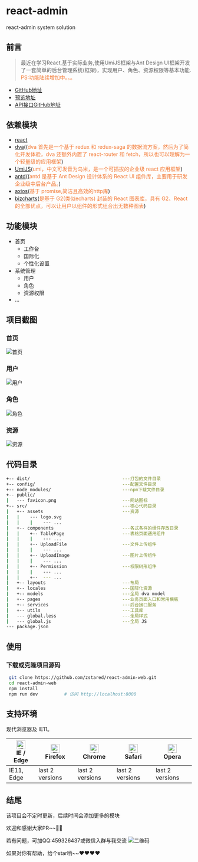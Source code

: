 # react-admin
react-admin system solution

## 前言
>最近在学习React,基于实际业务,使用UmiJS框架与Ant Design UI框架开发了一套简单的后台管理系统(框架)，实现用户、角色、资源权限等基本功能.
><span style="color:rgb(243,121,52">PS:功能陆续增加中。。。</span>

- [GitHub地址](https://github.com/zstared/react-admin-web)
- [预览地址](http://47.112.194.62:9091)
- [API接口GitHub地址](https://github.com/zstared/koa-admin-api)
## 依赖模块

- [react](https://facebook.github.io/react/)
- [dva](https://dvajs.com/)((<span style="color: rgb(243,121,52);">dva 首先是一个基于 redux 和 redux-saga 的数据流方案，然后为了简化开发体验，dva 还额外内置了 react-router 和 fetch，所以也可以理解为一个轻量级的应用框架</span>)
- [UmiJS](https://umijs.org/zh/guide/)(<span style="color: rgb(243,121,52);">umi，中文可发音为乌米，是一个可插拔的企业级 react 应用框架</span>)
- [antd](https://ant.design/docs/react/getting-started-cn/)((<span style="color: rgb(243,121,52);">antd 是基于 Ant Design 设计体系的 React UI 组件库，主要用于研发企业级中后台产品。</span>)
- [axios](https://github.com/mzabriskie/axios)(<span style="color: rgb(243,121,52);">基于 promise,简洁且高效的http库</span>)
- [bizcharts](https://github.com/alibaba/BizCharts)(<span style="color: rgb(243,121,52);">是基于 G2(类似echarts) 封装的 React 图表库，具有 G2、React 的全部优点，可以让用户以组件的形式组合出无数种图表</span>)
## 功能模块

- 首页
    - 工作台
    - 国际化
    - 个性化设置
- 系统管理
    - 用户
    - 角色
	- 资源权限
- ...

## 项目截图
### 首页
 ![首页](https://github.com/zstared/react-admin-web/blob/master/public/home.jpg)
### 用户
 ![用户](https://github.com/zstared/react-admin-web/blob/master/public/user.jpg)
### 角色
 ![角色](https://github.com/zstared/react-admin-web/blob/master/public/role.jpg)
### 资源
 ![资源](https://github.com/zstared/react-admin-web/blob/master/public/resource.jpg)
## 代码目录
```bash
+-- dist/                                   ---打包的文件目录
+-- config/                                 ---配置文件目录
+-- node_modules/                           ---npm下载文件目录
+-- public/                                 
|   --- favicon.png                         ---网站图标
+-- src/                                    ---核心代码目录
|   +-- assets                              ---资源
|   |    --- logo.svg
|   |    |    --- ...   
|   +-- components                          ---各式各样的组件存放目录
|   |    +-- TablePage                      ---表格页面通用组件
|   |    |    --- ...   
|   |    +-- UploadFile                     ---文件上传组件
|   |    |    --- ...   
|   |    +-- UploadImage                    ---图片上传组件
|   |    |    --- ...   
|   |    +-- Permission                     ---权限树形组件
|   |    |    --- ...   
|   |    +--  --- ... 
|   +-- layouts                             ---布局
|   +-- locales                             ---国际化资源
|   +-- models                              ---全局 dva model
|   +-- pages                               ---业务页面入口和常用模板
|   +-- services                            ---后台接口服务
|   +-- utils                               ---工具库
|   --- global.less                         ---全局样式
|   --- global.js                           ---全局 JS
--- package.json                                    
```

## 使用
### 下载或克隆项目源码
```bash
 git clone https://github.com/zstared/react-admin-web.git
 cd react-admin-web
 npm install
 npm run dev          # 访问 http://localhost:8000
```

## 支持环境
现代浏览器及 IE11。

| [<img src="https://raw.githubusercontent.com/alrra/browser-logos/master/src/edge/edge_48x48.png" alt="IE / Edge" width="24px" height="24px" />](http://godban.github.io/browsers-support-badges/)</br>IE / Edge | [<img src="https://raw.githubusercontent.com/alrra/browser-logos/master/src/firefox/firefox_48x48.png" alt="Firefox" width="24px" height="24px" />](http://godban.github.io/browsers-support-badges/)</br>Firefox | [<img src="https://raw.githubusercontent.com/alrra/browser-logos/master/src/chrome/chrome_48x48.png" alt="Chrome" width="24px" height="24px" />](http://godban.github.io/browsers-support-badges/)</br>Chrome | [<img src="https://raw.githubusercontent.com/alrra/browser-logos/master/src/safari/safari_48x48.png" alt="Safari" width="24px" height="24px" />](http://godban.github.io/browsers-support-badges/)</br>Safari | [<img src="https://raw.githubusercontent.com/alrra/browser-logos/master/src/opera/opera_48x48.png" alt="Opera" width="24px" height="24px" />](http://godban.github.io/browsers-support-badges/)</br>Opera |
| --------- | --------- | --------- | --------- | --------- |
| IE11, Edge| last 2 versions| last 2 versions| last 2 versions| last 2 versions

## 结尾
该项目会不定时更新，后续时间会添加更多的模块

欢迎和感谢大家PR~~👏👏

若有问题，可加QQ:459326437或微信入群与我交流
![二维码](https://github.com/zstared/react-admin-web/blob/master/public/wechat.jpg)

如果对你有帮助，给个star哟~~❤️❤️❤️❤️